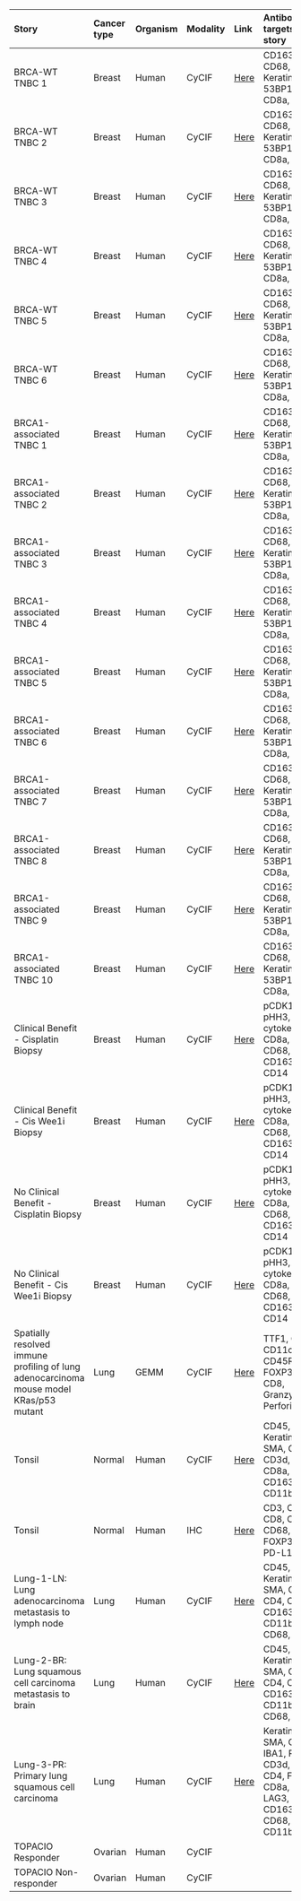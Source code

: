 <div class="table-wrapper" markdown="block">

| Story | Cancer type | Organism | Modality | Link | Antibodies targets in the story |
| :-- | :-- | :-- | :-- | :-- | :-- |
| BRCA-WT TNBC 1 | Breast | Human | CyCIF | [Here](https://www.cycif.org/data/mehta-2020/osd-BRCA-WT-1#s=0) | CD163, CD68, Keratin, Ki67, 53BP1, CD4, CD8a, FOXP3 |
| BRCA-WT TNBC 2 | Breast | Human | CyCIF | [Here](https://www.cycif.org/data/mehta-2020/osd-BRCA-WT-2#s=0) | CD163, CD68, Keratin, Ki67, 53BP1, CD4, CD8a, FOXP3 |
| BRCA-WT TNBC 3 | Breast | Human | CyCIF | [Here](https://www.cycif.org/data/mehta-2020/osd-BRCA-WT-3#s=0) | CD163, CD68, Keratin, Ki67, 53BP1, CD4, CD8a, FOXP3 |
| BRCA-WT TNBC 4 | Breast | Human | CyCIF | [Here](https://www.cycif.org/data/mehta-2020/osd-BRCA-WT-4#s=0) | CD163, CD68, Keratin, Ki67, 53BP1, CD4, CD8a, FOXP3 |
| BRCA-WT TNBC 5 | Breast | Human | CyCIF | [Here](https://www.cycif.org/data/mehta-2020/osd-BRCA-WT-5#s=0) | CD163, CD68, Keratin, Ki67, 53BP1, CD4, CD8a, FOXP3 |
| BRCA-WT TNBC 6 | Breast | Human | CyCIF | [Here](https://www.cycif.org/data/mehta-2020/osd-BRCA-WT-6#s=0) | CD163, CD68, Keratin, Ki67, 53BP1, CD4, CD8a, FOXP3 |
| BRCA1-associated TNBC 1 | Breast | Human | CyCIF | [Here](https://www.cycif.org/data/mehta-2020/osd-BRCA1-associated-1#s=0) | CD163, CD68, Keratin, Ki67, 53BP1, CD4, CD8a, FOXP3 |
| BRCA1-associated TNBC 2 | Breast | Human | CyCIF | [Here](https://www.cycif.org/data/mehta-2020/osd-BRCA1-associated-2#s=0) | CD163, CD68, Keratin, Ki67, 53BP1, CD4, CD8a, FOXP3 |
| BRCA1-associated TNBC 3 | Breast | Human | CyCIF | [Here](https://www.cycif.org/data/mehta-2020/osd-BRCA1-associated-3#s=0) | CD163, CD68, Keratin, Ki67, 53BP1, CD4, CD8a, FOXP3 |
| BRCA1-associated TNBC 4 | Breast | Human | CyCIF | [Here](https://www.cycif.org/data/mehta-2020/osd-BRCA1-associated-4#s=0) | CD163, CD68, Keratin, Ki67, 53BP1, CD4, CD8a, FOXP3 |
| BRCA1-associated TNBC 5 | Breast | Human | CyCIF | [Here](https://www.cycif.org/data/mehta-2020/osd-BRCA1-associated-5#s=0) | CD163, CD68, Keratin, Ki67, 53BP1, CD4, CD8a, FOXP3 |
| BRCA1-associated TNBC 6 | Breast | Human | CyCIF | [Here](https://www.cycif.org/data/mehta-2020/osd-BRCA1-associated-6#s=0) | CD163, CD68, Keratin, Ki67, 53BP1, CD4, CD8a, FOXP3 |
| BRCA1-associated TNBC 7 | Breast | Human | CyCIF | [Here](https://www.cycif.org/data/mehta-2020/osd-BRCA1-associated-7#s=0) | CD163, CD68, Keratin, Ki67, 53BP1, CD4, CD8a, FOXP3 |
| BRCA1-associated TNBC 8 | Breast | Human | CyCIF | [Here](https://www.cycif.org/data/mehta-2020/osd-BRCA1-associated-8#s=0) | CD163, CD68, Keratin, Ki67, 53BP1, CD4, CD8a, FOXP3 |
| BRCA1-associated TNBC 9 | Breast | Human | CyCIF | [Here](https://www.cycif.org/data/mehta-2020/osd-BRCA1-associated-9#s=0) | CD163, CD68, Keratin, Ki67, 53BP1, CD4, CD8a, FOXP3 |
| BRCA1-associated TNBC 10 | Breast | Human | CyCIF | [Here](https://www.cycif.org/data/mehta-2020/osd-BRCA1-associated-10#s=0) | CD163, CD68, Keratin, Ki67, 53BP1, CD4, CD8a, FOXP3 |
| Clinical Benefit - Cisplatin Biopsy | Breast  | Human | CyCIF | [Here](https://www.cycif.org/data/keenan-2020/osd-cis.html#s=0) | pCDK1/2/3/5, pHH3, pan-cytokeratin, CD8a, CD4, CD68, CD163, CD14 |
| Clinical Benefit - Cis Wee1i Biopsy | Breast  | Human | CyCIF | [Here](https://www.cycif.org/data/keenan-2020/osd-Wee1.html#s=0) | pCDK1/2/3/5, pHH3, pan-cytokeratin, CD8a, CD4, CD68, CD163, CD14 |
| No Clinical Benefit - Cisplatin Biopsy | Breast  | Human | CyCIF | [Here](https://www.cycif.org/data/keenan-2020/osd-25_C1_a.html#s=0) | pCDK1/2/3/5, pHH3, pan-cytokeratin, CD8a, CD4, CD68, CD163, CD14 |
| No Clinical Benefit - Cis Wee1i Biopsy | Breast  | Human | CyCIF | [Here](https://www.cycif.org/data/keenan-2020/osd-25_C2_b.html#s=0) | pCDK1/2/3/5, pHH3, pan-cytokeratin, CD8a, CD4, CD68, CD163, CD14 |
| Spatially resolved immune profiling of lung adenocarcinoma mouse model KRas/p53 mutant | Lung  | GEMM | CyCIF | [Here](https://www.cycif.org/data/gaglia-mit-ludwig-2020/osd-gemm-lung.html#s=0) | TTF1, CD45, CD11c, CD45R, FOXP3, CD4, CD8, Granzyme B, Perforin |
| Tonsil | Normal | Human | CyCIF | [Here](https://www.cycif.org/data/du-lin-rashid-nat-protoc-2019/osd-TONSIL_1#s=0) | CD45, IBA1, Keratin, α-SMA, CD20, CD3d, CD4, CD8a, CD14, CD163, CD11b, CD68 |
| Tonsil | Normal | Human | IHC | [Here](https://www.cycif.org/data/du-lin-rashid-nat-protoc-2019/osd-TONSIL_IHC#s=0) | CD3, CD4, CD8, CD20, CD68, FOXP3, PD1, PD-L1 |
| Lung-1-LN: Lung adenocarcinoma metastasis to lymph node | Lung | Human | CyCIF | [Here](https://www.cycif.org/data/du-lin-rashid-nat-protoc-2019/osd-LUNG_1#s=0) | CD45, IBA1, Keratin, α-SMA, CD20, CD4, CD8a, CD163, CD11b, CD68, CD14,  |
| Lung-2-BR: Lung squamous cell carcinoma metastasis to brain | Lung | Human | CyCIF | [Here](https://www.cycif.org/data/du-lin-rashid-nat-protoc-2019/osd-LUNG_2#s=0) | CD45, IBA1, Keratin, α-SMA, CD20, CD4, CD8a, CD163, CD11b, CD68, CD14,  |
| Lung-3-PR: Primary lung squamous cell carcinoma | Lung | Human | CyCIF | [Here](https://www.cycif.org/data/du-lin-rashid-nat-protoc-2019/osd-LUNG_3#s=0) | Keratin, α-SMA, CD45, IBA1, PD-L1, CD3d, CD20, CD4, FOXP3, CD8a, PD1, LAG3, CD163, CD68, CD11b, CD14 |
| TOPACIO Responder | Ovarian  | Human | CyCIF |  |  |
| TOPACIO Non-responder | Ovarian  | Human | CyCIF |  |  |

</div>